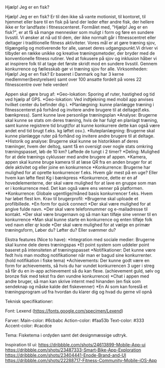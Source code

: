 Hjælp! Jeg er en fisk?

Hjælp! Jeg er en fisk? Er til den ikke så vante motionist, til kontoret, til hjemmet eller bare til en fisk på land der leder efter andre fisk, der hellere ikke er for landfaste i fitnesscenteret. 
Formålet med, "Hjælp! Jeg er en fisk?", er at få så mange mennesker som muligt i form og føre en sundere livsstil. Vi ønsker at nå ud til dem, der ikke normalt går i fitnesscentret eller deltager i traditionelle fitness aktiviteter. Vores mål er at gøre træning sjov, tilgængelig og motiverende for alle, uanset deres udgangspunkt.Vi driver vi tilbyder en række unikke og kreative træningsmetoder, der bryder med de konventionelle fitness rutiner. Ved at fokusere på sjov og inklusion håber vi at inspirere folk til at tage det første skridt mod en sundere livsstil. Gennem konkurrence og fællesskab gør vi træning sjov for alle.
Virksomheden: Hjælp! Jeg er en fisk? Er baseret i Danmark og  har 3 kerne medlemmer(bestyrelsen) samt over 100 ansatte fordelt på vores 22 fitnesscentre over hele verden!

Appen skal gøre brug af:
*Geo-lokation: Sporing af ruter, hastighed og tid ved hjælp af GPS.
*Geo-lokation: Ved indtjekning med mobil app anvises hvilket center du befinder dig i.
*Planlægning: kunne planlægge træning i fitnesscenteret på forhånd og invitere andre brugere til at deltage(f.eks. bænkpress). Samt kunne lave personlige træningsplan
*Analyse: Brugerne skal kunne se stats om deres træning, hvis de har fulgt en planlagt træning, samt kunne registrere tid brugt(for at kunne konkurrere dette kan også være andet end tid brugt f.eks. kg løftet osv.).
*Ruteplanlægning: Brugerne skal kunne planlægge ruter på forhånd og invitere andre brugere til at deltage.
*Historik og analyse: Brugerne skal kunne se historikken af deres træninger, hvem der deltog, samt få en oversigt over nogle stats omkring træningspasset, løb de 10 km? Løftede de tungt i 2 timer? 
*Deling: Mulighed for at dele trænings cyklusser med andre brugere af appen.
*Kamera, appen skal kunne bruge kamera til at læse QR fra en anden bruger for at dele aktivitet og eller joine en konkurrence 
*Konkurrence: Brugerne har mulighed for at oprette konkurrencer f.eks. Hvem går mest på en uge? Eller hvem kan løfte flest Kg i bænkpress
*Konkurrence, dette er en af hovedelementerne, der skal være mulighed for at lave en gruppe som man er i konkurrence med. Det kan også være ens venner på platformen.
*Konkurrence: Globale ugentlige/måned basis konkurrencer f.eks. Hvem har løbet flest km.
Krav til brugerprofil:
*Brugerne skal uploade et profilbillede.
*En form for quick connect
*Der skal være mulighed for at angive fulde navn.
*Der skal være telefonnummer og e-mailadresse til kontakt.
*Der skal være brugernavn og så man kan tilføje sine venner til en konkurrence
*Man skal kunne starte en konkurrence og enten tilføje folk ved navn eller qr kode
*Der skal være mulighed for at vælge en primær træningsform, Løber du? Løfter du? Eller svømmer du?

Ekstra features (Nice to have):
*Integration med sociale medier: Brugerne skal kunne dele deres træningspas
*Et point system som uddeler point baseret på intensiteten af træningspasset
*Notifikationer: Det kunne være fedt hvis man modtog notifikationer når man er bagud sine konkurrenter. (hold notifikation i fiske tema)
*Achievements: Der kunne godt være en form for achievements, så hvis du har vundet konkurrencen 3 uger i streg så får du en in-app achievement så du kan flexe. (achievement guld, sølv og bronze fisk med tekst fra den vundne konkurrence)
*Chat i appen med andre bruger, så man kan skrive internt med hinanden (en fisk som sendeknap og måske kalde det fiskevenner)
*En Ai som kan foreslå et træningsprogram ud fra hvordan du klarer dig og hvad du gerne vil opnå

Teknisk specifikationer:

Font: Lexend (https://fonts.google.com/specimen/Lexend)

Farver: 
	Main-color: #6cbabc
	Action-color: #faa53b
	Text-color: #333
	Accent-color: #cacdce


Tema:
Fisketema i ordyden samt det designmæssige udtryk. 

Inspiration til ui:
https://dribbble.com/shots/24613899-Mobile-App-ui
https://dribbble.com/shots/23487333-Smart-Bike-App-Exploration
https://dribbble.com/shots/23404441-Enode-Brand-and-UI
https://dribbble.com/shots/22288717-Fitness-Community-Mobile-iOS-App
